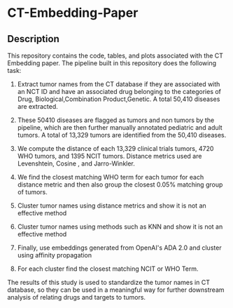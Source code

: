 # CT-Embedding-Paper

## Description
This repository contains the code, tables, and plots associated with the CT Embedding paper. The pipeline built in this repository does the following task: <br/>

1. Extract tumor names from the CT database if they are associated with an NCT ID and have an associated drug belonging to the categories  of Drug, Biological,Combination Product,Genetic. A total 50,410 diseases are extracted.<br/>

2. These 50410 diseases are flagged as tumors and non tumors by the pipeline, which are then further manually annotated pediatric and adult tumors. A total of 13,329 tumors are identified from the 50,410 diseases.<br/> 

3. We compute the distance of each  13,329 clinical trials tumors, 4720 WHO tumors, and 1395 NCIT tumors.  Distance metrics used are Levenshtein, Cosine , and Jarro-Winkler. </br>

4. We find the closest matching WHO term for each tumor for each distance metric and then also group the closest 0.05% matching group of tumors.
   
   
   
2. Cluster tumor names using distance metrics and show it is not an effective method <br />
3. Cluster tumor names using methods such as KNN and show it is not an effective method <br />
4. Finally, use embeddings generated from OpenAI's ADA 2.0 and cluster using affinity propagation <br/>
5. For each cluster find the closest matching NCIT or WHO Term. <br />

The results of this study is used to standardize the tumor names in CT database, so they can be used in a meaningful way for further downstream analysis of relating drugs and targets to tumors.


